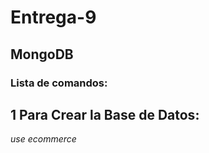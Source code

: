 # Entrega-9


## MongoDB

### Lista de comandos: 

## 1 Para Crear la Base de Datos:

*use ecommerce*

